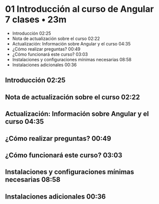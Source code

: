 # 01 Introducción al curso de Angular 7 clases • 23m

* Introducción 02:25
* Nota de actualización sobre el curso 02:22
* Actualización: Información sobre Angular y el curso 04:35
* ¿Cómo realizar preguntas? 00:49
* ¿Cómo funcionará este curso? 03:03
* Instalaciones y configuraciones mínimas necesarias 08:58
* Instalaciones adicionales 00:36

## Introducción 02:25
## Nota de actualización sobre el curso 02:22
## Actualización: Información sobre Angular y el curso 04:35
## ¿Cómo realizar preguntas? 00:49
## ¿Cómo funcionará este curso? 03:03
## Instalaciones y configuraciones mínimas necesarias 08:58
## Instalaciones adicionales 00:36

